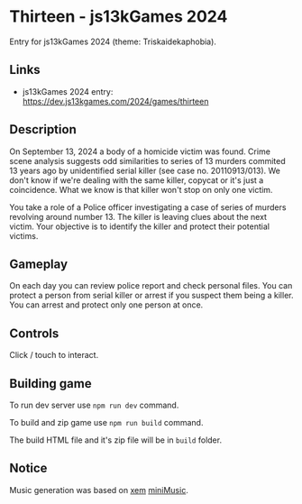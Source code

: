 # Thirteen - js13kGames 2024
Entry for js13kGames 2024 (theme: Triskaidekaphobia).

## Links
* js13kGames 2024 entry: https://dev.js13kgames.com/2024/games/thirteen

## Description
On September 13, 2024 a body of a homicide victim was found. Crime scene analysis suggests odd similarities to series of 13 murders commited 13 years ago by unidentified serial killer (see case no. 20110913/013). We don't know if we're dealing with the same killer, copycat or it's just a coincidence. What we know is that killer won't stop on only one victim.

You take a role of a Police officer investigating a case of series of murders revolving around number 13. The killer is leaving clues about the next victim. Your objective is to identify the killer and protect their potential victims.

## Gameplay
On each day you can review police report and check personal files. You can protect a person from serial killer or arrest if you suspect them being a killer. You can arrest and protect only one person at once.

## Controls
Click / touch to interact.

## Building game
To run dev server use ```npm run dev``` command.

To build and zip game use ```npm run build``` command.

The build HTML file and it's zip file will be in ```build``` folder.

## Notice
Music generation was based on [xem](https://github.com/xem) [miniMusic](https://github.com/xem/miniMusic).